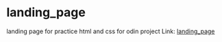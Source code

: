 # landing_page
landing page for practice html and css for odin project
Link: [landing_page](https://pacbun.github.io/landing_page/)
